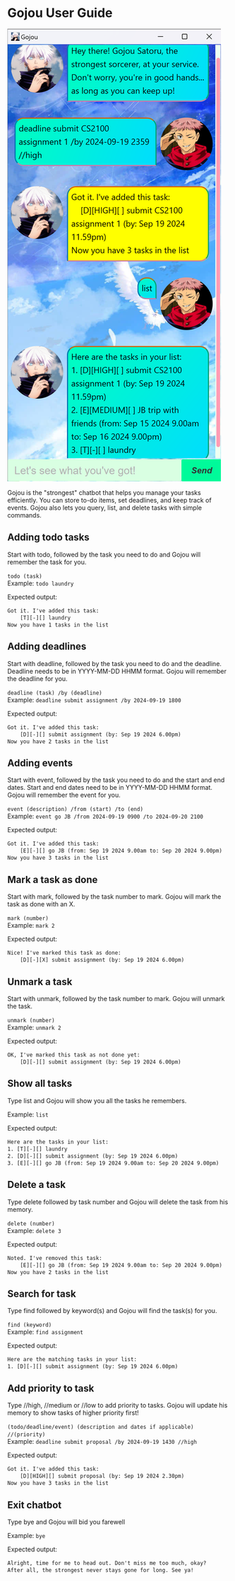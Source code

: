 # Gojou User Guide

![Screenshot of Gojou chatbot](./Ui.png)

Gojou is the "strongest" chatbot that helps you manage your tasks efficiently. You can store to-do items, set deadlines, and keep track of events. Gojou also lets you query, list, and delete tasks with simple commands.

## Adding todo tasks

Start with todo, followed by the task you need to do and Gojou will remember the task for you. 

`todo (task)` <br>
Example: `todo laundry`

Expected output:
```
Got it. I've added this task:
    [T][-][] laundry
Now you have 1 tasks in the list
```

## Adding deadlines

Start with deadline, followed by the task you need to do and the deadline. Deadline needs to be in YYYY-MM-DD HHMM format. Gojou will remember the deadline for you.

`deadline (task) /by (deadline)` <br>
Example: `deadline submit assignment /by 2024-09-19 1800`

Expected output:
```
Got it. I've added this task:
    [D][-][] submit assignment (by: Sep 19 2024 6.00pm)
Now you have 2 tasks in the list
```

## Adding events

Start with event, followed by the task you need to do and the start and end dates. Start and end dates need to be in YYYY-MM-DD HHMM format. Gojou will remember the event for you.

`event (description) /from (start) /to (end)` <br>
Example: `event go JB /from 2024-09-19 0900 /to 2024-09-20 2100`

Expected output:
```
Got it. I've added this task:
    [E][-][] go JB (from: Sep 19 2024 9.00am to: Sep 20 2024 9.00pm)
Now you have 3 tasks in the list
```


## Mark a task as done

Start with mark, followed by the task number to mark. Gojou will mark the task as done with an X.

`mark (number)` <br>
Example: `mark 2`

Expected output:
```
Nice! I've marked this task as done:
    [D][-][X] submit assignment (by: Sep 19 2024 6.00pm)
```

## Unmark a task 

Start with unmark, followed by the task number to mark. Gojou will unmark the task.

`unmark (number)` <br>
Example: `unmark 2`

Expected output:
```
OK, I've marked this task as not done yet:
    [D][-][] submit assignment (by: Sep 19 2024 6.00pm)
```

## Show all tasks 

Type list and Gojou will show you all the tasks he remembers.

Example: `list`

Expected output:
```
Here are the tasks in your list:
1. [T][-][] laundry
2. [D][-][] submit assignment (by: Sep 19 2024 6.00pm)
3. [E][-][] go JB (from: Sep 19 2024 9.00am to: Sep 20 2024 9.00pm)
```

## Delete a task

Type delete followed by task number and Gojou will delete the task from his memory.

`delete (number)` <br>
Example: `delete 3`

Expected output:
```
Noted. I've removed this task:
    [E][-][] go JB (from: Sep 19 2024 9.00am to: Sep 20 2024 9.00pm)
Now you have 2 tasks in the list
```

## Search for task

Type find followed by keyword(s) and Gojou will find the task(s) for you.

`find (keyword)` <br>
Example: `find assignment`

Expected output:
```
Here are the matching tasks in your list:
1. [D][-][] submit assignment (by: Sep 19 2024 6.00pm)
```

## Add priority to task

Type //high, //medium or //low to add priority to tasks. Gojou will update his memory to show tasks of higher priority first!

`(todo/deadline/event) (description and dates if applicable) //(priority)` <br>
Example: `deadline submit proposal /by 2024-09-19 1430 //high` 

Expected output:
```
Got it. I've added this task:
    [D][HIGH][] submit proposal (by: Sep 19 2024 2.30pm)
Now you have 3 tasks in the list
```

## Exit chatbot

Type bye and Gojou will bid you farewell

Example: `bye`

Expected output:
```
Alright, time for me to head out. Don't miss me too much, okay? 
After all, the strongest never stays gone for long. See ya!
```